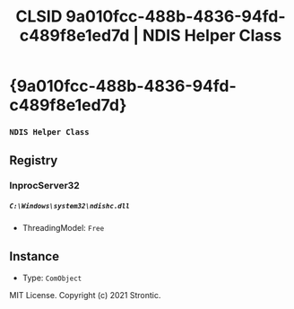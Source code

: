 ﻿---
title: "CLSID 9a010fcc-488b-4836-94fd-c489f8e1ed7d | NDIS Helper Class"
excerpt: What is COM-Object CLSID 9a010fcc-488b-4836-94fd-c489f8e1ed7d?
---

# {9a010fcc-488b-4836-94fd-c489f8e1ed7d}

### `NDIS Helper Class`

## Registry


### InprocServer32

##### `C:\Windows\system32\ndishc.dll`
* ThreadingModel: `Free`

## Instance

* Type: `ComObject`

MIT License. Copyright (c) 2021 Strontic.


